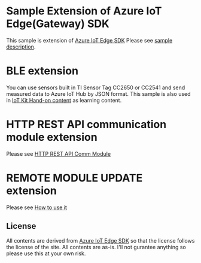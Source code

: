 # Sample Extension of Azure IoT Edge(Gateway) SDK 
This sample is extension of [Azure IoT Edge SDK](http://github.com/azure/iot-edge)
Please see [sample description](samples/ble_json_gateway/src/readme.md). 

# BLE extension
You can use sensors built in TI Sensor Tag CC2650 or CC2541 and send measured data to Azure IoT Hub by JSON format. 
This sample is also used in [IoT Kit Hand-on content](https://doc.co/NsXXfD) as learning content. 

# HTTP REST API communication module extension 
Please see [HTTP REST API Comm Module](samples/httprestapi_sample/readme.md) 

# REMOTE MODULE UPDATE extension 
Please see [How to use it](samples/remote_update/README.md) 

## License 
All contents are derived from [Azure IoT Edge SDK](http://github.com/azure/iot-edge) so that the license follows the license of the site. 
All contents are as-is. I'll not gurantee anything so please use this at your own risk. 
